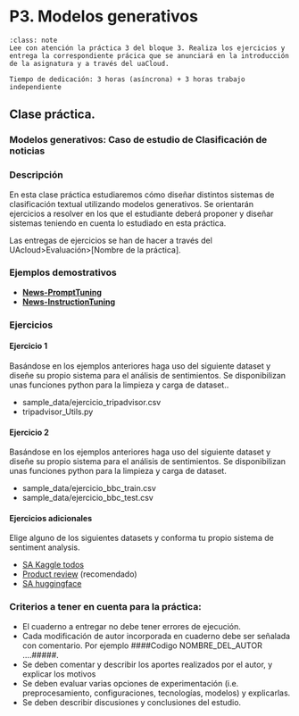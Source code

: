 
P3. Modelos generativos
====================================

```{admonition} Nota
:class: note
Lee con atención la práctica 3 del bloque 3. Realiza los ejercicios y entrega la correspondiente prácica que se anunciará en la introducción de la asignatura y a través del uaCloud.

Tiempo de dedicación: 3 horas (asíncrona) + 3 horas trabajo independiente
```

## **Clase práctica.**

### Modelos generativos: Caso de estudio de Clasificación de noticias

<!-- **Autores:**

- [Yoan Gutiérrez Vázquez][yoan]
- [Eduardo Grande] Ruiz[grande] 
- [Juan Pablo Consuegra Ayala] [consuegra]
-->

### Descripción

En esta clase práctica estudiaremos cómo diseñar distintos sistemas de clasificación textual utilizando modelos generativos.
Se orientarán ejercicios a resolver en los que el estudiante deberá proponer y diseñar sistemas teniendo en cuenta lo estudiado en esta práctica.

Las entregas de ejercicios se han de hacer a través del UAcloud>Evaluación>[Nombre de la práctica].

### Ejemplos demostrativos

- **[News-PromptTuning]**
- **[News-InstructionTuning]**


### Ejercicios

#### Ejercicio 1

Basándose en los ejemplos anteriores haga uso del siguiente dataset y diseñe su propio sistema para el análisis de sentimientos. Se disponibilizan unas funciones python para la limpieza y carga de dataset..

- sample_data/ejercicio_tripadvisor.csv
- tripadvisor_Utils.py

#### Ejercicio 2

Basándose en los ejemplos anteriores haga uso del siguiente dataset y diseñe su propio sistema para el análisis de sentimientos. Se disponibilizan unas funciones python para la limpieza y carga de dataset.

- sample_data/ejercicio_bbc_train.csv
- sample_data/ejercicio_bbc_test.csv

#### Ejercicios adicionales

Elige alguno de los siguientes datasets y conforma tu propio sistema de sentiment analysis.

- [SA Kaggle todos][kaggle]
- [Product review][product] (recomendado)
- [SA huggingface][huggingface]

### Criterios a tener en cuenta para la práctica:

- El cuaderno a entregar no debe tener errores de ejecución.
- Cada modificación de autor incorporada en cuaderno debe ser señalada con comentario. Por ejemplo ####Codigo NOMBRE_DEL_AUTOR ....#####.
- Se deben comentar y describir los aportes realizados por el autor, y explicar los motivos
- Se deben evaluar varias opciones de experimentación (i.e. preprocesamiento, configuraciones, tecnologías, modelos) y explicarlas.
- Se deben describir discusiones y conclusiones del estudio.


[huggingface]: https://huggingface.co/datasets?search=sentiment
[product]: https://www.kaggle.com/arbazkhan971/product-sentiment-analysis
[kaggle]: https://www.kaggle.com/search?q=sentiment+analysis+in%3Adatasets

[News-PromptTuning]: https://github.com/TeachingTextMining/TextClassification/blob/main/07-SA-Gen/promptTuning.ipynb
[News-InstructionTuning]: https://github.com/TeachingTextMining/TextClassification/blob/main/07-SA-Gen/instructionTuning.ipynb



[yoan]: https://orcid.org/0000-0002-4052-7427
[grande]: https://cvnet.cpd.ua.es/curriculum-breve/es/grande-ruiz-eduardo/327690
[consuegra]: https://orcid.org/0000-0003-2009-393X
